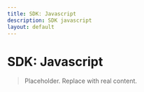 ```yaml
---
title: SDK: Javascript
description: SDK javascript
layout: default
---
```

# SDK: Javascript

> Placeholder. Replace with real content.
